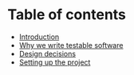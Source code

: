 # Table of contents

* [Introduction](README.md)
* [Why we write testable software](why-we-write-testable-software.md)
* [Design decisions](design-decisions.md)
* [Setting up the project](setting-up-the-project.md)
